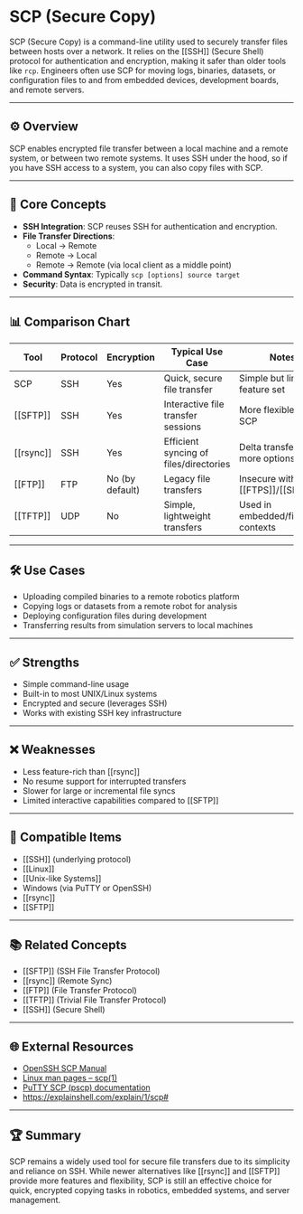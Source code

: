 # SCP (Secure Copy)

SCP (Secure Copy) is a command-line utility used to securely transfer files between hosts over a network. It relies on the [[SSH]] (Secure Shell) protocol for authentication and encryption, making it safer than older tools like `rcp`. Engineers often use SCP for moving logs, binaries, datasets, or configuration files to and from embedded devices, development boards, and remote servers.

---

## ⚙️ Overview

SCP enables encrypted file transfer between a local machine and a remote system, or between two remote systems. It uses SSH under the hood, so if you have SSH access to a system, you can also copy files with SCP.

---

## 🧠 Core Concepts

- **SSH Integration**: SCP reuses SSH for authentication and encryption.
- **File Transfer Directions**:
  - Local → Remote
  - Remote → Local
  - Remote → Remote (via local client as a middle point)
- **Command Syntax**: Typically `scp [options] source target`
- **Security**: Data is encrypted in transit.

---

## 📊 Comparison Chart

| Tool           | Protocol | Encryption | Typical Use Case                     | Notes                                  |
|----------------|----------|------------|--------------------------------------|----------------------------------------|
| SCP            | SSH      | Yes        | Quick, secure file transfer           | Simple but limited feature set          |
| [[SFTP]]       | SSH      | Yes        | Interactive file transfer sessions    | More flexible than SCP                  |
| [[rsync]]      | SSH      | Yes        | Efficient syncing of files/directories| Delta transfers, more options           |
| [[FTP]]        | FTP      | No (by default) | Legacy file transfers              | Insecure without [[FTPS]]/[[SFTP]]      |
| [[TFTP]]       | UDP      | No         | Simple, lightweight transfers         | Used in embedded/firmware contexts      |

---

## 🛠️ Use Cases

- Uploading compiled binaries to a remote robotics platform
- Copying logs or datasets from a remote robot for analysis
- Deploying configuration files during development
- Transferring results from simulation servers to local machines

---

## ✅ Strengths

- Simple command-line usage
- Built-in to most UNIX/Linux systems
- Encrypted and secure (leverages SSH)
- Works with existing SSH key infrastructure

---

## ❌ Weaknesses

- Less feature-rich than [[rsync]]
- No resume support for interrupted transfers
- Slower for large or incremental file syncs
- Limited interactive capabilities compared to [[SFTP]]

---

## 🔧 Compatible Items

- [[SSH]] (underlying protocol)
- [[Linux]]
- [[Unix-like Systems]]
- Windows (via PuTTY or OpenSSH)
- [[rsync]]
- [[SFTP]]

---

## 📚 Related Concepts

- [[SFTP]] (SSH File Transfer Protocol)
- [[rsync]] (Remote Sync)
- [[FTP]] (File Transfer Protocol)
- [[TFTP]] (Trivial File Transfer Protocol)
- [[SSH]] (Secure Shell)

---

## 🌐 External Resources

- [OpenSSH SCP Manual](https://man.openbsd.org/scp)
- [Linux man pages – scp(1)](https://linux.die.net/man/1/scp)
- [PuTTY SCP (pscp) documentation](https://www.chiark.greenend.org.uk/~sgtatham/putty/latest.html)
- https://explainshell.com/explain/1/scp#

---

## 🏆 Summary

SCP remains a widely used tool for secure file transfers due to its simplicity and reliance on SSH. While newer alternatives like [[rsync]] and [[SFTP]] provide more features and flexibility, SCP is still an effective choice for quick, encrypted copying tasks in robotics, embedded systems, and server management.
